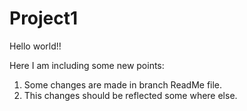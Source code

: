 # Project1
Hello world!!

Here I am including some new points:
1. Some changes are made in branch ReadMe file.
2. This changes should be reflected some where else.

